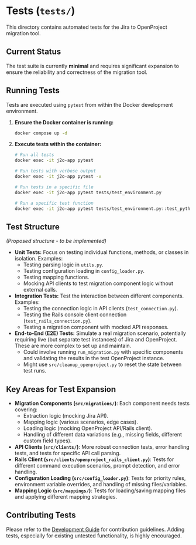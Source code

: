 # Tests (`tests/`)

This directory contains automated tests for the Jira to OpenProject migration tool.

## Current Status

The test suite is currently **minimal** and requires significant expansion to ensure the reliability and correctness of the migration tool.

## Running Tests

Tests are executed using `pytest` from within the Docker development environment.

1.  **Ensure the Docker container is running:**
    ```bash
    docker compose up -d
    ```

2.  **Execute tests within the container:**
    ```bash
    # Run all tests
    docker exec -it j2o-app pytest

    # Run tests with verbose output
    docker exec -it j2o-app pytest -v

    # Run tests in a specific file
    docker exec -it j2o-app pytest tests/test_environment.py

    # Run a specific test function
    docker exec -it j2o-app pytest tests/test_environment.py::test_python_version
    ```

## Test Structure

*(Proposed structure - to be implemented)*

*   **Unit Tests:** Focus on testing individual functions, methods, or classes in isolation. Examples:
    *   Testing parsing logic in `utils.py`.
    *   Testing configuration loading in `config_loader.py`.
    *   Testing mapping functions.
    *   Mocking API clients to test migration component logic without external calls.
*   **Integration Tests:** Test the interaction between different components. Examples:
    *   Testing the connection logic in API clients (`test_connection.py`).
    *   Testing the Rails console client connection (`test_rails_connection.py`).
    *   Testing a migration component with mocked API responses.
*   **End-to-End (E2E) Tests:** Simulate a real migration scenario, potentially requiring live (but separate test instances) of Jira and OpenProject. These are more complex to set up and maintain.
    *   Could involve running `run_migration.py` with specific components and validating the results in the test OpenProject instance.
    *   Might use `src/cleanup_openproject.py` to reset the state between test runs.

## Key Areas for Test Expansion

*   **Migration Components (`src/migrations/`)**: Each component needs tests covering:
    *   Extraction logic (mocking Jira API).
    *   Mapping logic (various scenarios, edge cases).
    *   Loading logic (mocking OpenProject API/Rails client).
    *   Handling of different data variations (e.g., missing fields, different custom field types).
*   **API Clients (`src/clients/`)**: More robust connection tests, error handling tests, and tests for specific API call parsing.
*   **Rails Client (`src/clients/openproject_rails_client.py`)**: Tests for different command execution scenarios, prompt detection, and error handling.
*   **Configuration Loading (`src/config_loader.py`)**: Tests for priority rules, environment variable overrides, and handling of missing files/variables.
*   **Mapping Logic (`src/mappings/`)**: Tests for loading/saving mapping files and applying different mapping strategies.

## Contributing Tests

Please refer to the [Development Guide](../docs/development.md) for contribution guidelines. Adding tests, especially for existing untested functionality, is highly encouraged.
